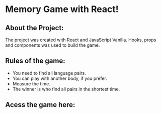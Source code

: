 # Memory Game with React!

## About the Project:

The project was created with React and JavaScript Vanilla. Hooks, props and components was used to build the game.

## Rules of the game:

- You need to find all language pairs.
- You can play with another body, if you prefer.
- Measure the time.
- The winner is who find all pairs in the shortest time.

## Acess the game here: 